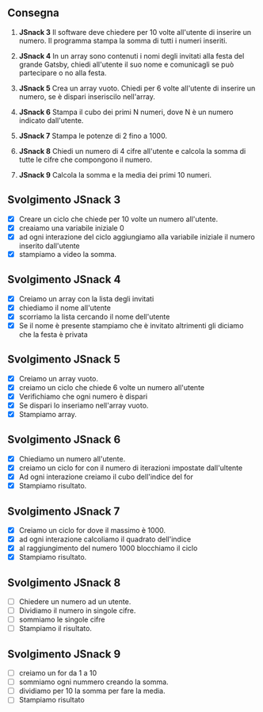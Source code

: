 ## Consegna
1. **JSnack 3**
Il software deve chiedere per 10 volte all'utente di inserire un numero.
Il programma stampa la somma di tutti i numeri inseriti.

2. **JSnack 4**
In un array sono contenuti i nomi degli invitati alla festa del grande
Gatsby, chiedi all'utente il suo nome e comunicagli se può partecipare o
no alla festa.

3. **JSnack 5**
Crea un array vuoto.
Chiedi per 6 volte all'utente di inserire un numero,
se è dispari inseriscilo nell'array.

4. **JSnack 6**
Stampa il cubo dei primi N numeri,
dove N è un numero indicato dall'utente.

5. **JSnack 7**
Stampa le potenze di 2 fino a 1000.

6. **JSnack 8**
Chiedi un numero di 4 cifre all'utente
e calcola la somma di tutte le cifre che compongono il numero.

7. **JSnack 9**
Calcola la somma e la media dei primi 10 numeri.

## Svolgimento JSnack 3
- [x] Creare un ciclo che chiede per 10 volte un numero all'utente.
- [x] creaiamo una variabile iniziale 0
- [x] ad ogni interazione del ciclo aggiungiamo alla variabile iniziale il numero inserito dall'utente
- [x] stampiamo a video la somma.
## Svolgimento JSnack 4
- [x] Creiamo un array con la lista degli invitati
- [x] chiediamo il nome all'utente
- [x] scorriamo la lista cercando il nome dell'utente
- [x] Se il nome è presente stampiamo che è invitato altrimenti gli diciamo che la festa è privata
## Svolgimento JSnack 5
- [x] Creiamo un array vuoto.
- [x] creiamo un ciclo che chiede 6 volte un numero all'utente
- [x] Verifichiamo che ogni numero è dispari
- [x] Se dispari lo inseriamo nell'array vuoto.
- [x] Stampiamo array.
## Svolgimento JSnack 6
- [x] Chiediamo un numero all'utente.
- [x] creiamo un ciclo for con il numero di iterazioni impostate dall'ultente
- [x] Ad ogni interazione creiamo il cubo dell'indice del for
- [x] Stampiamo risultato.
## Svolgimento JSnack 7
- [x] Creiamo un ciclo for dove il massimo è 1000.
- [x] ad ogni interazione calcoliamo il quadrato dell'indice
- [x] al raggiungimento del numero 1000 blocchiamo il ciclo
- [x] Stampiamo risultato.
## Svolgimento JSnack 8
- [ ] Chiedere un numero ad un utente.
- [ ] Dividiamo il numero in singole cifre.
- [ ] sommiamo le singole cifre
- [ ] Stampiamo il risultato.
## Svolgimento JSnack 9
- [ ] creiamo un for da 1 a 10
- [ ] sommiamo ogni nummero creando la somma.
- [ ] dividiamo per 10 la somma per fare la media.
- [ ] Stampiamo risultato